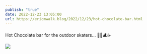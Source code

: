 ```yaml
---
publish: "true"
date: 2022-12-23 13:05:00
url: https://ericmwalk.blog/2022/12/23/hot-chocolate-bar.html
---
```


Hot Chocolate bar for the outdoor skaters... 🏒🥅⛸️☕️

![](https://ericmwalk.blog/uploads/2022/42623c26dc.jpg)